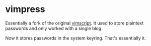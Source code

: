 # vimpress

Essentially a fork of the original [vimscript](https://github.com/vim-scripts/Vimpress).
It used to store plaintext passwords and only worked with a single blog. 

Now it stores passwords in the system keyring. That's essentially it.
